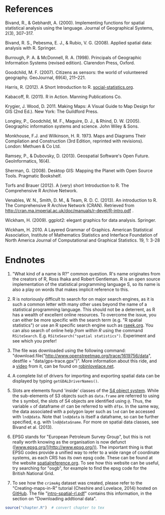 
References
==========

Bivand, R., & Gebhardt, A. (2000). Implementing functions for spatial
statistical analysis using the language. Journal of Geographical
Systems, 2(3), 307–317.

Bivand, R. S., Pebesma, E. J., & Rubio, V. G. (2008). Applied spatial
data: analysis with R. Springer.

Burrough, P. A. & McDonnell, R. A. (1998). Principals of Geographic
Information Systems (revised edition). Clarendon Press, Oxford.

Goodchild, M. F. (2007). Citizens as sensors: the world of volunteered
geography. GeoJournal, 69(4), 211–221.

Harris, R. (2012). A Short Introduction to R.
[social-statistics.org](http://www.social-statistics.org/).

Kabacoff, R. (2011). R in Action. Manning Publications Co.

Krygier, J. Wood, D. 2011. Making Maps: A Visual Guide to Map Design for
GIS (2nd Ed.). New York: The Guildford Press.

Longley, P., Goodchild, M. F., Maguire, D. J., & Rhind, D. W. (2005).
Geographic information systems and science. John Wiley & Sons.

Monkhouse, F.J. and Wilkinson, H. R. 1973. Maps and Diagrams Their Compilation and Construction (3rd Edition, reprinted with revisions). London: Methuen & Co Ltd. 

Ramsey, P., & Dubovsky, D. (2013). Geospatial Software's Open Future.
GeoInformatics, 16(4).

Sherman, G. (2008). Desktop GIS: Mapping the Planet with Open Source
Tools. Pragmatic Bookshelf.

Torfs and Brauer (2012). A (very) short Introduction to R. The
Comprehensive R Archive Network.

Venables, W. N., Smith, D. M., & Team, R. D. C. (2013). An introduction
to R. The Comprehensive R Archive Network (CRAN). Retrieved from
http://cran.ma.imperial.ac.uk/doc/manuals/r-devel/R-intro.pdf .

Wickham, H. (2009). ggplot2: elegant graphics for data analysis.
Springer.

Wickham, H. 2010. A Layered Grammar of Graphics. American Statistical Association, Institute of Mathematics Statistics and Interface Foundation of North America Journal of Computational and Graphical Statistics. 19, 1: 3-28

Endnotes
=======

1. "What kind of a name is R?" common question. R's
    name originates from the creators of R, Ross Ihaka and Robert
    Gentleman. R is an open source implementation of the statistical
    programming language S, so its name is also a play on words that
    makes implicit reference to this.

2. R is notoriously difficult to search for on major search engines, as
    it is such a common letter with many other uses beyond the name of a
    statistical programming language. This should not be a deterrent, as
    R has a wealth of excellent online resources. To overcome the issue,
    you can either be more specific with the search term (e.g. "R
    spatial statistics") or use an R specific search engine such as
    [rseek.org](http://www.rseek.org/). You can also search of online
    help *from within R* using the command `RSiteSearch`. E.g.
    `RSiteSearch("spatial statistics")`. Experiment and see which you
    prefer!
    
3. The file was downloaded using the following command: 
    "download.file("http://www.openstreetmap.org/trace/1619756/data", destfile = "data/gps-trace.gpx")".
    More information about this ride, and a
    [video](http://www.youtube.com/watch?v=6a8QLiC4LV8&feature=share)
    from it, can be found on
    [robinlovelace.net](http://robinlovelace.net/ecotech/2013/10/13/bicycle-trailer-move.html).
    
4. A complete list of drivers for importing and exporting spatial data can 
    be displayed by typing `getGDALDriverNames()`.
    
5. Slots are elements found 'inside' classes of the 
    [S4 object system](http://adv-r.had.co.nz/S4.html). 
    While the sub-elements of S3 objects such as `data.frame` are referred to 
    using the `$` symbol, the slots of S4 objects are identified using `@`.
    Thus, the variable `x` of dataframe `df` can be referred to with `df$x`.
    In the same way, the data associated with a polygon layer such as `lnd` can 
    be accessed with `lnd@data`. Note that `lnd@data` is itself a dataframe, 
    so can be further specified, e.g. with `lnd@data$name`. For more on spatial 
    data classes, see Bivand et al. (2013).
    
6. EPSG stands for "European Petroleum Survey Group", but this is not really worth 
    knowing as the organisation is now defunct ([www.epsg.org/](http://www.epsg.org/)).
    The important thing is that EPSG codes provide a unified way to refer to a 
    wide range of coordinate systems, as each CRS has its own epsg code. 
    These can be found at the website [spatialreference.org](http://spatialreference.org/).
    To see how this website can be useful, try searching for "osgb", for example to 
    find the epsg code for the British National Grid.
    
7. To see how the `crimeAg` dataset was created, please refer to the 
    "Creating-maps-in-R" tutorial (Cheshire and Lovelace, 2014) hosted 
    on [GitHub](https://github.com/Robinlovelace/Creating-maps-in-R). 
    The file 
    "[intro-spatial-rl.pdf](https://github.com/Robinlovelace/Creating-maps-in-R/blob/master/intro-spatial-rl.pdf)" 
    contains this information, 
    in the section on "Downloading addtional data". 
    

```r
source("chapter.R")  # convert chapter to tex
```

